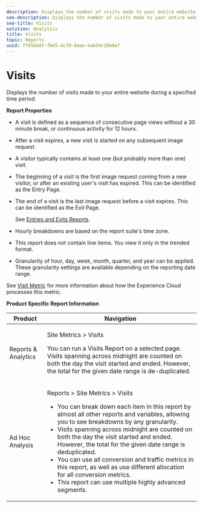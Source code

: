 ```yaml
---
description: Displays the number of visits made to your entire website during a specified time period.
seo-description: Displays the number of visits made to your entire website during a specified time period.
seo-title: Visits
solution: Analytics
title: Visits
topic: Reports
uuid: ff65bddf-fb65-4cf0-8aae-4ab59c2bb0a7
---
```


# Visits

Displays the number of visits made to your entire website during a specified time period.

 **Report Properties**

* A visit is defined as a sequence of consecutive page views without a 30 minute break, or continuous activity for 12 hours.
* After a visit expires, a new visit is started on any subsequent image request.
* A visitor typically contains at least one (but probably more than one) visit.
* The beginning of a visit is the first image request coming from a new visitor, or after an existing user's visit has expired. This can be identified as the Entry Page.
* The end of a visit is the last image request before a visit expires. This can be identified as the Exit Page.

  See [Entries and Exits Reports](/help/components/c-variables/dimensionslist/reports-entries-exits.md).
* Hourly breakdowns are based on the report suite's time zone.
* This report does not contain line items. You view it only in the trended format.
* Granularity of hour, day, week, month, quarter, and year can be applied. These granularity settings are available depending on the reporting date range.

See [Visit Metric](/help/components/c-variables/c-metrics/metrics-visit.md) for more information about how the Experience Cloud processes this metric.

**Product Specific Report Information** 

<table id="table_3138CA443CAC4F55838216E8B8786EE2"> 
 <thead> 
  <tr> 
   <th colname="col1" class="entry"> Product </th> 
   <th colname="col2" class="entry"> Navigation </th> 
  </tr> 
 </thead>
 <tbody> 
  <tr> 
   <td colname="col1"> <p> Reports &amp; Analytics </p> </td> 
   <td colname="col2"> <p> <span class="uicontrol"> Site Metrics</span> &gt; <span class="uicontrol"> Visits</span> </p> <p>You can run a <span class="wintitle"> Visits Report</span> on a selected page. Visits spanning across midnight are counted on both the day the visit started and ended. However, the total for the given date range is de-duplicated. </p> </td> 
  </tr> 
  <tr> 
   <td colname="col1"> <p> Ad Hoc Analysis </p> </td> 
   <td colname="col2"> <p> <span class="uicontrol"> Reports</span> &gt; <span class="uicontrol"> Site Metrics</span> &gt; <span class="uicontrol"> Visits</span> </p> 
    <ul id="ul_73FEE02C129041D6A63F2DB07676960F"> 
     <li id="li_CC3BB22DE97941EB8032BE4421FFC173"> You can break down each item in this report by almost all other reports and variables, allowing you to see breakdowns by any granularity. </li> 
     <li id="li_D53D480D73264D47945C9E1202B7BD4F">Visits spanning across midnight are counted on both the day the visit started and ended. However, the total for the given date range is deduplicated. </li> 
     <li id="li_B8BCC584F95B407DB87F5EA57CC88F62">You can use all conversion and traffic metrics in this report, as well as use different allocation for all conversion metrics. </li> 
     <li id="li_0F342D3DCFF44ABAB79BD0F9E7F43E1E">This report can use multiple highly advanced segments. </li> 
    </ul> </td> 
  </tr> 
 </tbody> 
</table>

